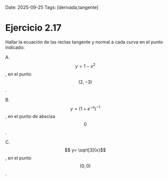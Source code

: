 Date: 2025-09-25
Tags: [derivada,tangente]

# Ejercicio 2.17

 
Hallar la ecuación de las rectas tangente y normal a cada curva en el punto indicado:

A.   $$ y= 1-x^2$$  , en el punto  $$ (2,-3)$$  .

B.   $$ y= \left( 1+e^{ -x} \right) ^{ -1}$$  , en el punto de abscisa  $$ 0$$  .

C.   $$ y= \sqrt[3]{x}$$  , en el punto  $$ (0,0)$$  .

